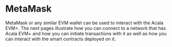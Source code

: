 # MetaMask

MetaMask or any similar EVM wallet can be used to interact with the Acala EVM+. The next pages illustrate how you can connect to a network that has Acala EVM+ and how you can initiate transactions with it as well as how you can interact with the smart contracts deployed on it.
